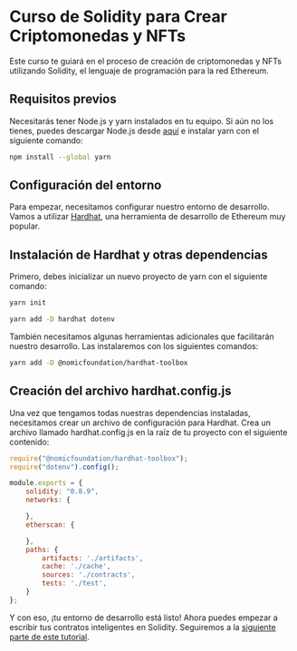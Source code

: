 # Curso de Solidity para Crear Criptomonedas y NFTs

Este curso te guiará en el proceso de creación de criptomonedas y NFTs utilizando Solidity, el lenguaje de programación para la red Ethereum.

## Requisitos previos

Necesitarás tener Node.js y yarn instalados en tu equipo. Si aún no los tienes, puedes descargar Node.js desde [aquí](https://nodejs.org/en/download/) e instalar yarn con el siguiente comando:

```bash
npm install --global yarn
```

## Configuración del entorno

Para empezar, necesitamos configurar nuestro entorno de desarrollo. Vamos a utilizar [Hardhat](https://hardhat.org/), una herramienta de desarrollo de Ethereum muy popular.

## Instalación de Hardhat y otras dependencias

Primero, debes inicializar un nuevo proyecto de yarn con el siguiente comando:

```bash
yarn init
```

```bash
yarn add -D hardhat dotenv
```

También necesitamos algunas herramientas adicionales que facilitarán nuestro desarrollo. Las instalaremos con los siguientes comandos:

```bash
yarn add -D @nomicfoundation/hardhat-toolbox
```

## Creación del archivo hardhat.config.js

Una vez que tengamos todas nuestras dependencias instaladas, necesitamos crear un archivo de configuración para Hardhat. Crea un archivo llamado hardhat.config.js en la raíz de tu proyecto con el siguiente contenido:

```javascript
require("@nomicfoundation/hardhat-toolbox");
require("dotenv").config();

module.exports = {
    solidity: "0.8.9",
    networks: {

    },
    etherscan: {

    },
    paths: {
        artifacts: './artifacts',
        cache: './cache',
        sources: './contracts',
        tests: './test',
    }
};
```

Y con eso, ¡tu entorno de desarrollo está listo! Ahora puedes empezar a escribir tus contratos inteligentes en Solidity. Seguiremos a la [siguiente parte de este tutorial](https://github.com/apholdings/Curso_Criptomonedas_Ethereum/tree/main/Parte%201%29%20Aprendiendo%20Solidity).